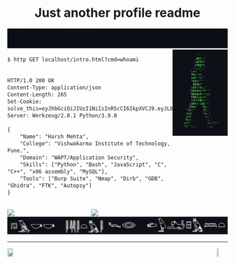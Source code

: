 <h1 align="center">Just another profile readme</h1>


<img src="https://github.com/1n40/1n40/blob/main/intro.gif?raw=true">
 
<img src="https://github.com/1n40/1n40/blob/main/walk.gif?raw=true" align="right" width="25%">


```http
$ http GET localhost/intro.html?cmd=whoami


HTTP/1.0 200 OK
Content-Type: application/json
Content-Length: 265
Set-Cookie: solve_this=eyJhbGciOiJIUzI1NiIsInR5cCI6IkpXVCJ9.eyJLbm9jay1Lbm9jayI6Imh0dHBzOi8vd3d3LnlvdXR1YmUuY29tL3dhdGNoP3Y9ZFF3NHc5V2dYY1EiLCJTaXgtdGltZXMiOiJWbXBLTkZVeFJYaFVXR2hUWW1zMVdGbFhlSGRXUm14VlVtdDBWbEpzYkROV1YzUkxWVVpXVlUxRWF6MD0ifQ.VM0XbrnYGuZ4H1WWOWoQuGcYhCX6403FpFtGiAxsBeU
Server: Werkzeug/2.0.1 Python/3.9.0

{
    "Name": "Harsh Mehta",
    "College": "Vishwakarma Institute of Technology, Pune.", 
    "Domain": "WAPT/Application Security", 
    "Skills": ["Python", "Bash", "JavaScript", "C", "C++", "x86 assembly", "MySQL"], 
    "Tools": ["Burp Suite", "Nmap", "Dirb", "GDB", "Ghidra", "FTK", "Autopsy"]
}
```


    
    
<br>
<img align="left" width="33%" src="https://github-readme-stats.vercel.app/api/top-langs/?username=1n40&&show_icons=true&hide_border=true&theme=blue-green"/>
<img align="right" width="62%" src="https://github-readme-stats.vercel.app/api?username=1n40&count_private=true&show_icons=true&hide_border=true&theme=blue-green" href="https://github.com/1n40"/>
<br>



<img align="centre" src="https://github.com/1n40/1n40/blob/main/sleek.png?raw=true">

---
<p>
<a href="https://www.linkedin.com/in/harsh-mehta-a74283198" title="linkedin" ><img src="https://github.com/get-icon/geticon/raw/master/icons/linkedin.svg" width="16%" height="4%"></a>  <a href="mailto:harsh227011@gmail.com" title="gmail"><img align="right" src="https://img.icons8.com/fluency/48/000000/gmail-new.png" width="5%" height="5%"></a>
</p>
